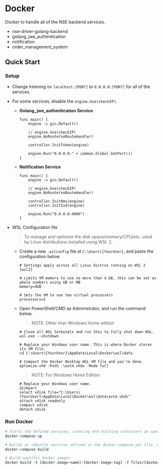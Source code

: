 # Docker

Docker to handle all of the NSE backend services.
- nse-driver-golang-backend
- golang_jwe_authentication
- notification
- order_management_system

## Quick Start

### Setup
- Change listening on `localhost:[PORT]` to `0.0.0.0:[PORT]` for all of the services.
- For some services, disable the `engine.Use(checkIP)`.
  
  - **Golang_jwe_authentication Service**
    
    ```golang
    func main() {
    	engine := gin.Default()
      
    	// engine.Use(checkIP)
    	engine.NoRoute(noRouteHandler)
    
    	controller.InitToken(engine)
    
    	engine.Run("0.0.0.0:" + common.Global.GetPort())
    }
    ```
   
  - **Notification Service**
    
    ```golang
    func main() {
    	engine := gin.Default()
    
    	// engine.Use(checkIP)
    	engine.NoRoute(noRouteHandler)
    
    	controller.InitOms(engine)
    	controller.InitIod(engine)
    
    	engine.Run("0.0.0.0:4000")
    }
    ```
- WSL Configuration file
  > To manage and optimize the disk space/memory/CPU/etc. used by Linux distributions installed using WSL 2.
  - Create a new `.wslconfig` file at `C:\Users\{YourUser}`, and paste the configuration below.
    
    ```
    # Settings apply across all Linux distros running on WSL 2
    [wsl2]
    
    # Limits VM memory to use no more than 4 GB, this can be set as whole numbers using GB or MB
    memory=4GB 
    
    # Sets the VM to use two virtual processors
    processors=2
    ```
    
  - Open PowerShell/CMD as Administrator, and run the command below.
    > NOTE: Other than Windows Home edition
    ```
    # Close all WSL terminals and run this to fully shut down WSL.
    wsl.exe --shutdown
    
    # Replace your Windows user name. This is where Docker stores its VM file.
    cd C:\Users\{YourUser}\AppData\Local\Docker\wsl\data
    
    # Compact the Docker Desktop WSL VM file and you're done.
    optimize-vhd -Path .\ext4.vhdx -Mode full
    ```
    
    > NOTE: For Windows Home Edition
    ```
    # Replace your Windows user name.
    diskpart
    select vdisk file="C:\Users\{YourUser}\AppData\local\Docker\wsl\data\ext4.vhdx"
    attach vdisk readonly
    compact vdisk
    detach vdisk
    ```

### Run Docker
```Dockerfile
# Starts the defined services, creating and starting containers as specified in the docker-compose.yml file.
docker-compose up

# Builds or rebuilds services defined in the docker-compose.yml file. Useful when there are changes in the configuration or Dockerfiles.
docker-compose build

# Build specific docker images
docker build -t [docker-image-name]:[docker-image-tag] -f files/[docker-file-name] ..
```

###



